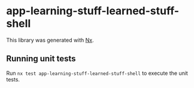 # app-learning-stuff-learned-stuff-shell

This library was generated with [Nx](https://nx.dev).

## Running unit tests

Run `nx test app-learning-stuff-learned-stuff-shell` to execute the unit tests.
